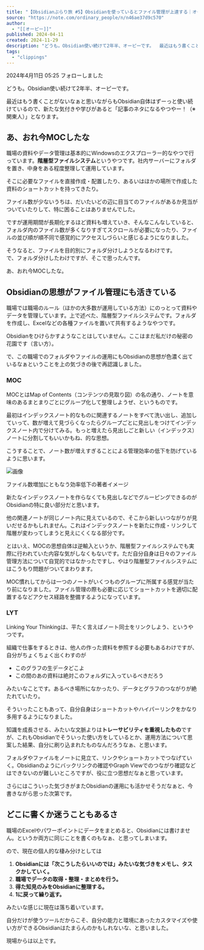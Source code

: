 ```yaml
---
title: "【Obsidianぶらり旅 #5】Obsidianを使っているとファイル管理が上達する｜オーピー"
source: "https://note.com/ordinary_people/n/n46ae37d9c570"
author:
  - "[[オーピー]]"
published: 2024-04-11
created: 2024-11-29
description: "どうも。Obsidian使い続けて2年半、オーピーです。  最近はもう書くことがないなぁと思いながらもObsidian自体はずーっと使い続けているので、新たな気付きや学びがあると「記事のネタになるやつやー！（※関東人）」となります。  あ、おれ今MOCしたな  職場の資料やデータ管理は基本的にWindowsのエクスプローラー的なやつで行っています。階層型ファイルシステムというやつです。社内サーバーにフォルダを置き、中身をある程度整理して運用しています。  そこに必要なファイルを直接作成・配置したり、あるいはほかの場所で作成した資料のショートカットを持ってきたり。  ファイル数が少ないう"
tags:
  - "clippings"
---
```

2024年4月11日 05:25 フォローしました

どうも。Obsidian使い続けて2年半、オーピーです。

最近はもう書くことがないなぁと思いながらもObsidian自体はずーっと使い続けているので、新たな気付きや学びがあると「記事のネタになるやつやー！（※関東人）」となります。

## あ、おれ今MOCしたな

職場の資料やデータ管理は基本的にWindowsのエクスプローラー的なやつで行っています。**階層型ファイルシステム**というやつです。社内サーバーにフォルダを置き、中身をある程度整理して運用しています。

そこに必要なファイルを直接作成・配置したり、あるいはほかの場所で作成した資料のショートカットを持ってきたり。

ファイル数が少ないうちは、だいたいどの辺に目当てのファイルがあるか見当がついていたりして、特に困ることはありませんでした。

ですが運用期間が長期化するほど資料も増えていき、そんなこんなしていると、フォルダ内のファイル数が多くなりすぎてスクロールが必要になったり、ファイルの並び順が順不同で感覚的にアクセスしづらいと感じるようになりました。

そうなると、ファイルを目的別にフォルダ分けしようとなるわけです。  
で、フォルダ分けしたわけですが、そこで思ったんです。

あ、おれ今MOCしたな。

## Obsidianの思想がファイル管理にも活きている

職場では職場のルール（ほかの大多数が運用している方法）にのっとって資料やデータを管理しています。上で述べた、階層型ファイルシステムです。フォルダを作成し、Excelなどの各種ファイルを置いて共有するようなやつです。

Obsidianをひけらかすようなことはしていません。ここはまだ私だけの秘密の花園です（言い方）。

で、この職場でのフォルダやファイルの運用にもObsidianの思想が色濃く出ているなぁということを上の気づきの後で再認識しました。

### MOC

MOCとはMap of Contents（コンテンツの見取り図）の名の通り、ノートを意味のあるまとまりごとにグループ化して整理しようぜ、というものです。

最初はインデックスノート的なものに関連するノートをすべて洗い出し、追加していって、数が増えて見づらくなったらグループごとに見出しをつけてインデックスノート内で分けてみる。もっと増えたら見出しごと新しい（インデックス）ノートに分割してもいいかもね、的な思想。

こうすることで、ノート数が増えすぎることによる管理効率の低下を防げているように思います。

![画像](https://assets.st-note.com/img/1712693036444-8mhLi6U9Mg.png?width=1200)

ファイル数増加にともなう効率低下の著者イメージ

新たなインデックスノートを作らなくても見出しなどでグルーピングできるのがObsidianの特に良い部分だと思います。

他の関連ノートが同じノート内に見えているので、そこから新しいつながりが見いだせるかもしれません。これはインデックスノートを新たに作成・リンクして階層が変わってしまうと見えにくくなる部分です。

とはいえ、MOCの思想自体は逆輸入というか、階層型ファイルシステムでも実際に行われていた内容な気がしなくもないです。ただ自分自身は日々のファイル管理方法について自覚的ではなかったですし、やはり階層型ファイルシステムにはこうもり問題がついてまわります。

MOC慣れしてからは一つのノートがいくつものグループに所属する感覚が当たり前になりました。ファイル管理の際も必要に応じてショートカットを適切に配置するなどアクセス経路を整備するようになっています。

### LYT

Linking Your Thinkingは、平たく言えばノート同士をリンクしよう、というやつです。

組織で仕事をするときは、他人の作った資料を参照する必要もあるわけですが、自分がちょくちょく出くわすのが

- このグラフの生データどこよ
- この間のあの資料は絶対このフォルダに入っているべきだろう

みたいなことです。あるべき場所になかったり、データとグラフのつながりが絶たれていたり。

そういったこともあって、自分自身はショートカットやハイパーリンクをかなり多用するようになりました。

知識を成長させる、みたいな文脈よりは**トレーサビリティを重視したもの**ですが、これもObsidianでそういった使い方をしているとか、運用方法について思案した結果、自分に刷り込まれたものなんだろうなぁ、と思います。

フォルダやファイルをノートに見立て、リンクやショートカットでつなげていく。Obsidianのようにバックリンクの確認やGraph Viewでのつながり確認などはできないのが難しいところですが、役に立つ思想だなぁと思っています。

さらにはこういった気づきがまたObsidianの運用にも活かせそうだなぁと、今書きながら思った次第です。

## どこに書くか迷うこともあるさ

職場のExcelやパワーポイントにデータをまとめると、Obsidianには書けません。というか両方に同じことを書くのもなぁ、と思ってしまいます。

ので、現在の個人的な棲み分けとしては

1. **Obsidianには「次こうしたらいいのでは」みたいな気づきをメモし、タスクかしていく。**
2. **職場でデータの取得・整理・まとめを行う。**
3. **得た知見のみをObsidianに整理する。**
4. **1に戻って繰り返す。**

みたいな感じに現在は落ち着いています。

自分だけが使うツールだからこそ、自分の能力と環境にあったカスタマイズや使い方ができるObsidianはたまらんのかもしれないな、と思いました。

現場からは以上です。